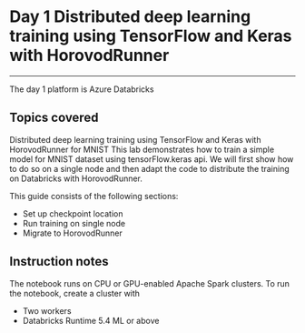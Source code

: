 # Day 1 Distributed deep learning training using TensorFlow and Keras with HorovodRunner
---

The day 1 platform is Azure Databricks

Topics covered
---
Distributed deep learning training using TensorFlow and Keras with HorovodRunner for MNIST
This lab demonstrates how to train a simple model for MNIST dataset using tensorFlow.keras api. We will first show how to do so on a single node and then adapt the code to distribute the training on Databricks with HorovodRunner.

This guide consists of the following sections:
* Set up checkpoint location
* Run training on single node
* Migrate to HorovodRunner


Instruction notes
---
The notebook runs on CPU or GPU-enabled Apache Spark clusters.
To run the notebook, create a cluster with
* Two workers
* Databricks Runtime 5.4 ML or above
